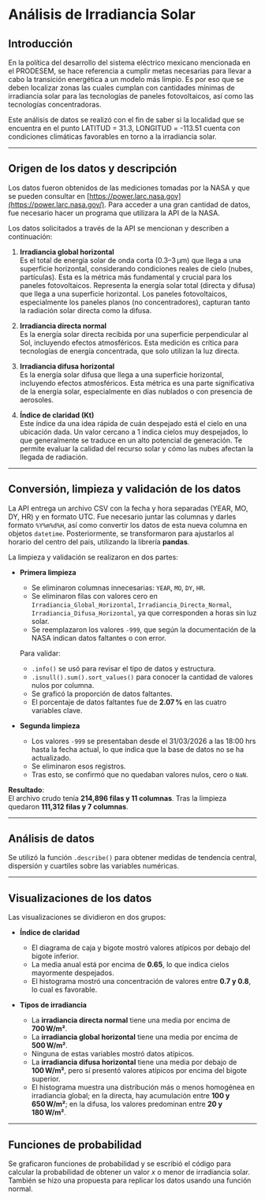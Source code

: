 # Análisis de Irradiancia Solar

## Introducción

En la política del desarrollo del sistema eléctrico mexicano mencionada en el PRODESEM, se hace referencia a cumplir metas necesarias para llevar a cabo la transición energética a un modelo más limpio. Es por eso que se deben localizar zonas las cuales cumplan con cantidades mínimas de irradiancia solar para las tecnologías de paneles fotovoltaicos, así como las tecnologías concentradoras.

Este análisis de datos se realizó con el fin de saber si la localidad que se encuentra en el punto LATITUD = 31.3, LONGITUD = -113.51 cuenta con condiciones climáticas favorables en torno a la irradiancia solar.

---

## Origen de los datos y descripción

Los datos fueron obtenidos de las mediciones tomadas por la NASA y que se pueden consultar en [https://power.larc.nasa.gov](https://power.larc.nasa.gov/). Para acceder a una gran cantidad de datos, fue necesario hacer un programa que utilizara la API de la NASA.

Los datos solicitados a través de la API se mencionan y describen a continuación:

1. **Irradiancia global horizontal**  
   Es el total de energía solar de onda corta (0.3–3 µm) que llega a una superficie horizontal, considerando condiciones reales de cielo (nubes, partículas). Esta es la métrica más fundamental y crucial para los paneles fotovoltaicos. Representa la energía solar total (directa y difusa) que llega a una superficie horizontal. Los paneles fotovoltaicos, especialmente los paneles planos (no concentradores), capturan tanto la radiación solar directa como la difusa.

2. **Irradiancia directa normal**  
   Es la energía solar directa recibida por una superficie perpendicular al Sol, incluyendo efectos atmosféricos. Esta medición es crítica para tecnologías de energía concentrada, que solo utilizan la luz directa.

3. **Irradiancia difusa horizontal**  
   Es la energía solar difusa que llega a una superficie horizontal, incluyendo efectos atmosféricos. Esta métrica es una parte significativa de la energía solar, especialmente en días nublados o con presencia de aerosoles.

4. **Índice de claridad (Kt)**  
   Este índice da una idea rápida de cuán despejado está el cielo en una ubicación dada. Un valor cercano a 1 indica cielos muy despejados, lo que generalmente se traduce en un alto potencial de generación. Te permite evaluar la calidad del recurso solar y cómo las nubes afectan la llegada de radiación.

---

## Conversión, limpieza y validación de los datos

La API entrega un archivo CSV con la fecha y hora separadas (YEAR, MO, DY, HR) y en formato UTC. Fue necesario juntar las columnas y darles formato `%Y%m%d%H`, así como convertir los datos de esta nueva columna en objetos `datetime`. Posteriormente, se transformaron para ajustarlos al horario del centro del país, utilizando la librería **pandas**.

La limpieza y validación se realizaron en dos partes:

- **Primera limpieza**
  - Se eliminaron columnas innecesarias: `YEAR`, `MO`, `DY`, `HR`.
  - Se eliminaron filas con valores cero en `Irradiancia_Global_Horizontal`, `Irradiancia_Directa_Normal`, `Irradiancia_Difusa_Horizontal`, ya que corresponden a horas sin luz solar.
  - Se reemplazaron los valores `-999`, que según la documentación de la NASA indican datos faltantes o con error.

  Para validar:
  - `.info()` se usó para revisar el tipo de datos y estructura.
  - `.isnull().sum().sort_values()` para conocer la cantidad de valores nulos por columna.
  - Se graficó la proporción de datos faltantes.
  - El porcentaje de datos faltantes fue de **2.07 %** en las cuatro variables clave.

- **Segunda limpieza**
  - Los valores `-999` se presentaban desde el 31/03/2026 a las 18:00 hrs hasta la fecha actual, lo que indica que la base de datos no se ha actualizado.
  - Se eliminaron esos registros.
  - Tras esto, se confirmó que no quedaban valores nulos, cero o `NaN`.

**Resultado**:  
El archivo crudo tenía **214,896 filas y 11 columnas**. Tras la limpieza quedaron **111,312 filas y 7 columnas**.

---

## Análisis de datos

Se utilizó la función `.describe()` para obtener medidas de tendencia central, dispersión y cuartiles sobre las variables numéricas.

---

## Visualizaciones de los datos

Las visualizaciones se dividieron en dos grupos:

- **Índice de claridad**
  - El diagrama de caja y bigote mostró valores atípicos por debajo del bigote inferior.
  - La media anual está por encima de **0.65**, lo que indica cielos mayormente despejados.
  - El histograma mostró una concentración de valores entre **0.7 y 0.8**, lo cual es favorable.

- **Tipos de irradiancia**
  - La **irradiancia directa normal** tiene una media por encima de **700 W/m²**.
  - La **irradiancia global horizontal** tiene una media por encima de **500 W/m²**.
  - Ninguna de estas variables mostró datos atípicos.
  - La **irradiancia difusa horizontal** tiene una media por debajo de **100 W/m²**, pero sí presentó valores atípicos por encima del bigote superior.
  - El histograma muestra una distribución más o menos homogénea en irradiancia global; en la directa, hay acumulación entre **100 y 650 W/m²**; en la difusa, los valores predominan entre **20 y 180 W/m²**.

---

## Funciones de probabilidad

Se graficaron funciones de probabilidad y se escribió el código para calcular la probabilidad de obtener un valor *x* o menor de irradiancia solar.  
También se hizo una propuesta para replicar los datos usando una función normal.

